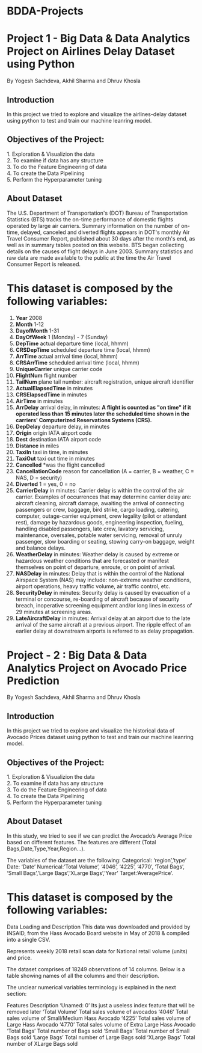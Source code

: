 # BDDA-Projects

<h1> Project 1 - Big Data & Data Analytics Project on Airlines Delay Dataset using Python</h1>
<p>By Yogesh Sachdeva, Akhil Sharma and Dhruv Khosla</p>
<h2>Introduction</h2>
<p>In this project we tried to explore and visualize the airlines-delay dataset using python to test and train our machine leanring model.</p>
<h2>Objectives of the Project:</h2>
<p>1. Exploration & Visualizion the data <br>2. To examine if data has any structure<br>3. To do the Feature Engineering of data<br>4. To create the Data Pipelining<br>5. Perform the Hyperparameter tuning</p>
<h2>About Dataset</h2>
<p>The U.S. Department of Transportation's (DOT) Bureau of Transportation Statistics (BTS) tracks the on-time performance of domestic flights operated by large air carriers. Summary information on the number of on-time, delayed, canceled and diverted flights appears in DOT's monthly Air Travel Consumer Report, published about 30 days after the month's end, as well as in summary tables posted on this website. BTS began collecting details on the causes of flight delays in June 2003. Summary statistics and raw data are made available to the public at the time the Air Travel Consumer Report is released.</p>


# This dataset is composed by the following variables:

1.	**Year**	2008
2.	**Month**	1-12
3.	**DayofMonth**	1-31
4.	**DayOfWeek**	1 (Monday) - 7 (Sunday)
5.	**DepTime**	actual departure time (local, hhmm)
6.	**CRSDepTime**	scheduled departure time (local, hhmm)
7.	**ArrTime**	actual arrival time (local, hhmm)
8.	**CRSArrTime**	scheduled arrival time (local, hhmm)
9.	**UniqueCarrier**	unique carrier code
10.	**FlightNum**	flight number
11.	**TailNum** plane tail number: aircraft registration, unique aircraft identifier
12.	**ActualElapsedTime**	in minutes
13.	**CRSElapsedTime**	in minutes
14.	**AirTime**	in minutes
15.	**ArrDelay**	arrival delay, in minutes: **A flight is counted as "on time" if it operated less than 15 minutes later the scheduled time shown in the carriers' Computerized Reservations Systems (CRS).** 
16.	**DepDelay**	departure delay, in minutes
17.	**Origin**	origin IATA airport code
18.	**Dest**	destination IATA airport code
19.	**Distance**	in miles
20.	**TaxiIn**	taxi in time, in minutes
21.	**TaxiOut**	taxi out time in minutes
22.	**Cancelled**	*was the flight cancelled
23.	**CancellationCode**	reason for cancellation (A = carrier, B = weather, C = NAS, D = security)
24.	**Diverted**	1 = yes, 0 = no
25.	**CarrierDelay**	in minutes: Carrier delay is within the control of the air carrier. Examples of occurrences that may determine carrier delay are: aircraft cleaning, aircraft damage, awaiting the arrival of connecting passengers or crew, baggage, bird strike, cargo loading, catering, computer, outage-carrier equipment, crew legality (pilot or attendant rest), damage by hazardous goods, engineering inspection, fueling, handling disabled passengers, late crew, lavatory servicing, maintenance, oversales, potable water servicing, removal of unruly passenger, slow boarding or seating, stowing carry-on baggage, weight and balance delays.
26.	**WeatherDelay**	in minutes: Weather delay is caused by extreme or hazardous weather conditions that are forecasted or manifest themselves on point of departure, enroute, or on point of arrival.
27.	**NASDelay**	in minutes: Delay that is within the control of the National Airspace System (NAS) may include: non-extreme weather conditions, airport operations, heavy traffic volume, air traffic control, etc. 
28.	**SecurityDelay**	in minutes: Security delay is caused by evacuation of a terminal or concourse, re-boarding of aircraft because of security breach, inoperative screening equipment and/or long lines in excess of 29 minutes at screening areas.
29.	**LateAircraftDelay**	in minutes: Arrival delay at an airport due to the late arrival of the same aircraft at a previous airport. The ripple effect of an earlier delay at downstream airports is referred to as delay propagation.




<h1>Project - 2 : Big Data & Data Analytics Project on Avocado Price Prediction</h1>
<p>By Yogesh Sachdeva, Akhil Sharma and Dhruv Khosla</p>
<h2>Introduction</h2>
<p>In this project we tried to explore and visualize the historical data of Avocado Prices dataset using python to test and train our machine leanring model.</p>
<h2>Objectives of the Project:</h2>
<p>1. Exploration & Visualizion the data <br>2. To examine if data has any structure<br>3. To do the Feature Engineering of data<br>4. To create the Data Pipelining<br>5. Perform the Hyperparameter tuning</p>
<h2>About Dataset</h2>
<p>In this study, we tried to see if we can predict the Avocado’s Average Price based on different features. The features are different (Total Bags,Date,Type,Year,Region…).

The variables of the dataset are the following:
Categorical: ‘region’,’type’
Date: ‘Date’
Numerical:’Total Volume’, ‘4046’, ‘4225’, ‘4770’, ‘Total Bags’, ‘Small Bags’,’Large Bags’,’XLarge Bags’,’Year’
Target:‘AveragePrice’.</p>


# This dataset is composed by the following variables:

Data Loading and Description
This data was downloaded and provided by INSAID, from the Hass Avocado Board website in May of 2018 & compiled into a single CSV.

Represents weekly 2018 retail scan data for National retail volume (units) and price.

The dataset comprises of 18249 observations of 14 columns. Below is a table showing names of all the columns and their description.

The unclear numerical variables terminology is explained in the next section:

Features	Description
‘Unamed: 0’	Its just a useless index feature that will be removed later
‘Total Volume’	Total sales volume of avocados
‘4046’	Total sales volume of Small/Medium Hass Avocado
‘4225’	Total sales volume of Large Hass Avocado
‘4770’	Total sales volume of Extra Large Hass Avocado
‘Total Bags’	Total number of Bags sold
‘Small Bags’	Total number of Small Bags sold
‘Large Bags’	Total number of Large Bags sold
‘XLarge Bags’	Total number of XLarge Bags sold

